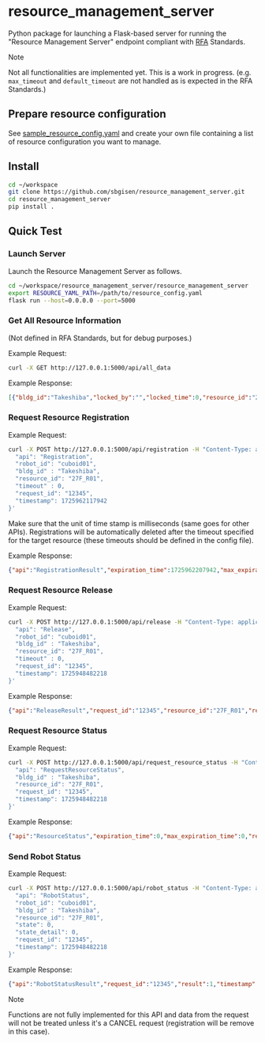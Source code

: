 # resource_management_server

Python package for launching a Flask-based server for running the "Resource Management Server" endpoint compliant with [RFA](https://robot-friendly.org/) Standards.

>[!Note]
Not all functionalities are implemented yet. This is a work in progress.
(e.g. `max_timeout` and `default_timeout` are not handled as is expected in the RFA Standards.)

## Prepare resource configuration

See [sample_resource_config.yaml](config/sample_resource_config.yaml) and create your own file containing a list of resource configuration you want to manage.

## Install

```bash
cd ~/workspace
git clone https://github.com/sbgisen/resource_management_server.git
cd resource_management_server
pip install .
```

## Quick Test

### Launch Server

Launch the Resource Management Server as follows.

```bash
cd ~/workspace/resource_management_server/resource_management_server
export RESOURCE_YAML_PATH=/path/to/resource_config.yaml
flask run --host=0.0.0.0 --port=5000
```

### Get All Resource Information

(Not defined in RFA Standards, but for debug purposes.)

Example Request:

```bash
curl -X GET http://127.0.0.1:5000/api/all_data
```

Example Response:

```json
[{"bldg_id":"Takeshiba","locked_by":"","locked_time":0,"resource_id":"27F_R01"},{"bldg_id":"Takeshiba","locked_by":"","locked_time":0,"resource_id":"27F_R02"}]
```

### Request Resource Registration

Example Request:

```bash
curl -X POST http://127.0.0.1:5000/api/registration -H "Content-Type: application/json" -d '{
  "api": "Registration",
  "robot_id": "cuboid01",
  "bldg_id" : "Takeshiba",
  "resource_id": "27F_R01",
  "timeout" : 0,
  "request_id": "12345",
  "timestamp": 1725962117942
}'
```

Make sure that the unit of time stamp is milliseconds (same goes for other APIs).
Registrations will be automatically deleted after the timeout specified for the target resource (these timeouts should be defined in the config file).

Example Response:

```json
{"api":"RegistrationResult","expiration_time":1725962207942,"max_expiration_time":1725962207942,"request_id":"12345","result":1,"timestamp":1725962123157}
```

### Request Resource Release

Example Request:

```bash
curl -X POST http://127.0.0.1:5000/api/release -H "Content-Type: application/json" -d '{
  "api": "Release",
  "robot_id": "cuboid01",
  "bldg_id" : "Takeshiba",
  "resource_id": "27F_R01",
  "timeout" : 0,
  "request_id": "12345",
  "timestamp": 1725948482218
}'
```

Example Response:

```json
{"api":"ReleaseResult","request_id":"12345","resource_id":"27F_R01","result":1,"timestamp":1725962697012}
```

### Request Resource Status

Example Request:

```bash
curl -X POST http://127.0.0.1:5000/api/request_resource_status -H "Content-Type: application/json" -d '{
  "api": "RequestResourceStatus",
  "bldg_id" : "Takeshiba",
  "resource_id": "27F_R01",
  "request_id": "12345",
  "timestamp": 1725948482218
}'
```

Example Response:

```json
{"api":"ResourceStatus","expiration_time":0,"max_expiration_time":0,"request_id":"12345","resource_id":"27F_R01","resource_state":0,"result":1,"robot_id":"","timestamp":1725962223906}
```

### Send Robot Status

Example Request:

```bash
curl -X POST http://127.0.0.1:5000/api/robot_status -H "Content-Type: application/json" -d '{
  "api": "RobotStatus",
  "robot_id": "cuboid01",
  "bldg_id" : "Takeshiba",
  "resource_id": "27F_R01",
  "state": 0,
  "state_detail": 0,
  "request_id": "12345",
  "timestamp": 1725948482218
}'
```

Example Response:

```json
{"api":"RobotStatusResult","request_id":"12345","result":1,"timestamp":1725962547709}
```

>[!Note]
Functions are not fully implemented for this API and data from the request will not be treated unless it's a CANCEL request (registration will be remove in this case).
